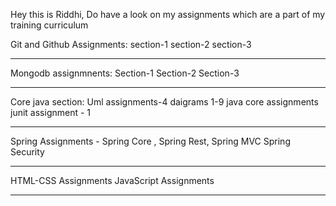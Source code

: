 Hey this is Riddhi, Do have a look on my assignments which are a part of my training curriculum

Git and Github Assignments:
section-1
section-2
section-3
**********************************************************************************
Mongodb assignmnents:
Section-1
Section-2
Section-3
**********************************************************************************
Core java section:
Uml assignments-4 daigrams
1-9 java core assignments
junit assignment - 1
**********************************************************************************
Spring Assignments - Spring Core , Spring Rest, Spring MVC
Spring Security
**********************************************************************************
HTML-CSS Assignments
JavaScript Assignments
**********************************************************************************
